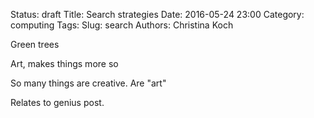 Status: draft
Title: Search strategies
Date: 2016-05-24 23:00
Category: computing
Tags: 
Slug: search
Authors: Christina Koch

Green trees

Art, makes things more so

So many things are creative.  Are "art"  

Relates to genius post.  